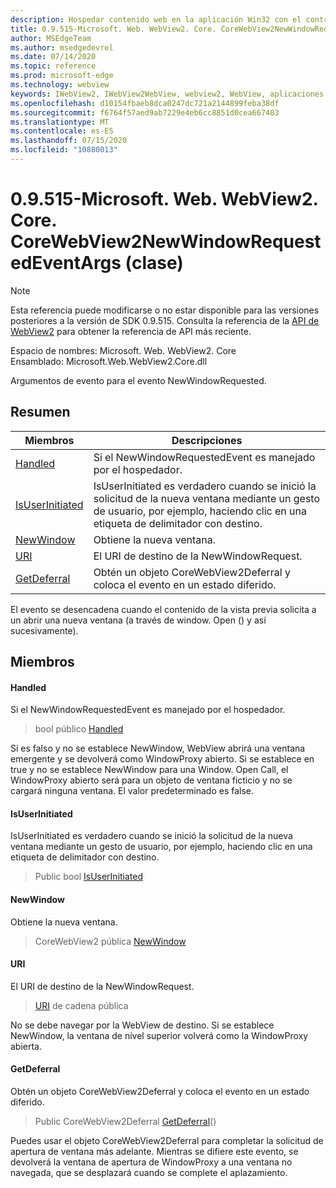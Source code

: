 ```yaml
---
description: Hospedar contenido web en la aplicación Win32 con el control Microsoft Edge WebView2
title: 0.9.515-Microsoft. Web. WebView2. Core. CoreWebView2NewWindowRequestedEventArgs
author: MSEdgeTeam
ms.author: msedgedevrel
ms.date: 07/14/2020
ms.topic: reference
ms.prod: microsoft-edge
ms.technology: webview
keywords: IWebView2, IWebView2WebView, webview2, WebView, aplicaciones Win32, Win32, Edge, ICoreWebView2, ICoreWebView2Controller, control de explorador, HTML Edge
ms.openlocfilehash: d10154fbaeb8dca0247dc721a2144899feba38df
ms.sourcegitcommit: f6764f57aed9ab7229e4eb6cc8851d0cea667403
ms.translationtype: MT
ms.contentlocale: es-ES
ms.lasthandoff: 07/15/2020
ms.locfileid: "10880013"
---
```

# 0.9.515-Microsoft. Web. WebView2. Core. CoreWebView2NewWindowRequestedEventArgs (clase) 

> [!NOTE]
> Esta referencia puede modificarse o no estar disponible para las versiones posteriores a la versión de SDK 0.9.515. Consulta la referencia de la [API de WebView2](../../../webview2-api-reference.md) para obtener la referencia de API más reciente.

Espacio de nombres: Microsoft. Web. WebView2. Core \
Ensamblado: Microsoft.Web.WebView2.Core.dll

Argumentos de evento para el evento NewWindowRequested.

## Resumen

 Miembros                        | Descripciones
--------------------------------|---------------------------------------------
[Handled](#handled) | Si el NewWindowRequestedEvent es manejado por el hospedador.
[IsUserInitiated](#isuserinitiated) | IsUserInitiated es verdadero cuando se inició la solicitud de la nueva ventana mediante un gesto de usuario, por ejemplo, haciendo clic en una etiqueta de delimitador con destino.
[NewWindow](#newwindow) | Obtiene la nueva ventana.
[URI](#uri) | El URI de destino de la NewWindowRequest.
[GetDeferral](#getdeferral) | Obtén un objeto CoreWebView2Deferral y coloca el evento en un estado diferido.

El evento se desencadena cuando el contenido de la vista previa solicita a un abrir una nueva ventana (a través de window. Open () y así sucesivamente).

## Miembros

#### Handled 

Si el NewWindowRequestedEvent es manejado por el hospedador.

> bool público [Handled](#handled)

Si es falso y no se establece NewWindow, WebView abrirá una ventana emergente y se devolverá como WindowProxy abierto. Si se establece en true y no se establece NewWindow para una Window. Open Call, el WindowProxy abierto será para un objeto de ventana ficticio y no se cargará ninguna ventana. El valor predeterminado es false.

#### IsUserInitiated 

IsUserInitiated es verdadero cuando se inició la solicitud de la nueva ventana mediante un gesto de usuario, por ejemplo, haciendo clic en una etiqueta de delimitador con destino.

> Public bool [IsUserInitiated](#isuserinitiated)

#### NewWindow 

Obtiene la nueva ventana.

> CoreWebView2 pública [NewWindow](#newwindow)

#### URI 

El URI de destino de la NewWindowRequest.

> [URI](#uri) de cadena pública

No se debe navegar por la WebView de destino. Si se establece NewWindow, la ventana de nivel superior volverá como la WindowProxy abierta.

#### GetDeferral 

Obtén un objeto CoreWebView2Deferral y coloca el evento en un estado diferido.

> Public CoreWebView2Deferral [GetDeferral](#getdeferral)()

Puedes usar el objeto CoreWebView2Deferral para completar la solicitud de apertura de ventana más adelante. Mientras se difiere este evento, se devolverá la ventana de apertura de WindowProxy a una ventana no navegada, que se desplazará cuando se complete el aplazamiento.

